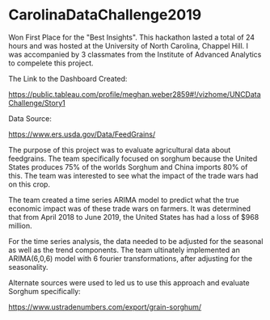 # CarolinaDataChallenge2019
Won First Place for the "Best Insights".
This hackathon lasted a total of 24 hours and was hosted at the University of North Carolina, Chappel Hill.
I was accompanied by 3 classmates from the Institute of Advanced Analytics to compelete this project.

The Link to the Dashboard Created:

https://public.tableau.com/profile/meghan.weber2859#!/vizhome/UNCDataChallenge/Story1

Data Source: 

https://www.ers.usda.gov/Data/FeedGrains/

The purpose of this project was to evaluate agricultural data about feedgrains. The team specifically focused on sorghum because the United States produces 75% of the worlds Sorghum and China imports 80% of this. The team was interested to see what the impact of the trade wars had on this crop. 

The team created a time series ARIMA model to predict what the true economic impact was of these trade wars on farmers. It was determined that from April 2018 to June 2019, the United States has had a loss of $968 million.

For the time series analysis, the data needed to be adjusted for the seasonal as well as the trend components. The team ultinately implemented an ARIMA(6,0,6) model with 6 fourier transformations, after adjusting for the seasonality. 

Alternate sources were used to led us to use this approach and evaluate Sorghum specifically: 

https://www.ustradenumbers.com/export/grain-sorghum/
